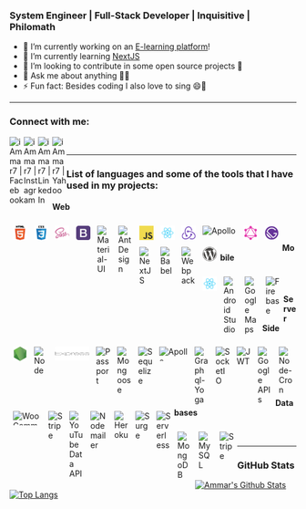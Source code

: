 <!--
**iAmmar7/iAmmar7** is a ✨ _special_ ✨ repository because its `README.md` (this file) appears on your GitHub profile.

Here are some ideas to get you started:
-->

### System Engineer | Full-Stack Developer | Inquisitive | Philomath

- 🔭 I’m currently working on an [E-learning platform][working]!
- 🌱 I’m currently learning [NextJS](https://github.com/vercel/next.js)
- 👯 I’m looking to contribute in some open source projects 📂
- 💬 Ask me about anything 🤷‍♂️
- ⚡ Fun fact: Besides coding I also love to sing 😄🎵

---

### Connect with me:

[<img align="left" alt="iAmmar7 | Facebook" width="25px" src="https://cdn.jsdelivr.net/npm/simple-icons@v3/icons/facebook.svg" />][facebook]
[<img align="left" alt="iAmmar7 | Instagram" width="25px" src="https://cdn.jsdelivr.net/npm/simple-icons@v3/icons/instagram.svg" />][instagram]
[<img align="left" alt="iAmmar7 | LinkedIn" width="25px" src="https://cdn.jsdelivr.net/npm/simple-icons@v3/icons/linkedin.svg" />][linkedin]
[<img align="left" alt="iAmmar7 | Yahoo" width="25px" src="https://cdn.jsdelivr.net/npm/simple-icons@v3/icons/yahoo.svg" />][yahoo]

<br />

---

### List of languages and some of the tools that I have used in my projects:

<!-- ![Ammar's skills-set](https://github.com/iAmmar7/iAmmar7/blob/master/assets/skills-set.PNG?raw=true) -->

#### Web

[<img style="padding: 6px" align="left" alt="HTML5" width="25px" src="https://raw.githubusercontent.com/github/explore/80688e429a7d4ef2fca1e82350fe8e3517d3494d/topics/html/html.png" />](https://github.com/topics/html 'HTML')
[<img style="padding: 6px" align="left" alt="CSS3" width="25px" src="https://raw.githubusercontent.com/github/explore/80688e429a7d4ef2fca1e82350fe8e3517d3494d/topics/css/css.png" />](https://github.com/topics/css 'CSS')
[<img style="padding: 6px" align="left" alt="Sass" width="25px" src="https://raw.githubusercontent.com/github/explore/80688e429a7d4ef2fca1e82350fe8e3517d3494d/topics/sass/sass.png" />](https://github.com/topics/sass 'Sass')
[<img style="padding: 6px" align="left" alt="Bootstrap" width="25px" src="https://raw.githubusercontent.com/github/explore/80688e429a7d4ef2fca1e82350fe8e3517d3494d/topics/bootstrap/bootstrap.png" />](https://github.com/topics/bootstrap 'Bootstrap')
[<img style="padding: 6px" align="left" alt="Material-UI" width="25px" src="https://camo.githubusercontent.com/cf05625198fe7b6ad8a302d1ce16bc99b93ec2ac/68747470733a2f2f6d6174657269616c2d75692e636f6d2f7374617469632f6c6f676f2e737667" />](https://github.com/topics/material-ui 'Material-UI')
[<img style="padding: 6px" align="left" alt="Ant Design" width="25px" src="https://camo.githubusercontent.com/bc93494c1f9faf29cae5064245e03f086a2cb1b5/68747470733a2f2f67772e616c697061796f626a656374732e636f6d2f7a6f732f726d73706f7274616c2f4b4470677667754d704766716148506a6963524b2e737667" />](https://github.com/topics/ant-design 'Ant Design')
[<img style="padding: 6px" align="left" alt="JavaScript" width="25px" src="https://raw.githubusercontent.com/github/explore/80688e429a7d4ef2fca1e82350fe8e3517d3494d/topics/javascript/javascript.png" />](https://github.com/topics/javascript 'JavaScript')
[<img style="padding: 6px" align="left" alt="React" width="25px" src="https://raw.githubusercontent.com/github/explore/80688e429a7d4ef2fca1e82350fe8e3517d3494d/topics/react/react.png" />](https://github.com/reactjs 'ReactJS')
[<img style="padding: 6px" align="left" alt="Redux" width="25px" src="https://raw.githubusercontent.com/github/explore/80688e429a7d4ef2fca1e82350fe8e3517d3494d/topics/redux/redux.png" />](https://github.com/reduxjs 'ReduxJS')
[<img style="padding: 6px" align="left" alt="Apollo" width="60px" height="25px" src="https://repository-images.githubusercontent.com/96246170/dce69800-20c4-11ea-8e02-181f257c4b4e" />](https://github.com/apollographql/apollo-client 'Apollo-Client')
[<img style="padding: 6px" align="left" alt="GraphQL" width="25px" src="https://raw.githubusercontent.com/github/explore/5c058a388828bb5fde0bcafd4bc867b5bb3f26f3/topics/graphql/graphql.png" />](https://github.com/graphql 'GraphQL')
[<img style="padding: 6px" align="left" alt="Gatsby" width="25px" src="https://raw.githubusercontent.com/github/explore/e94815998e4e0713912fed477a1f346ec04c3da2/topics/gatsby/gatsby.png" />](https://github.com/gatsbyjs 'GatsbyJS')
[<img style="padding: 6px" align="left" alt="NextJS" width="25px" src="https://cdn.worldvectorlogo.com/logos/nextjs-3.svg" />](https://github.com/vercel/next.js 'NextJS')
[<img style="padding: 6px" align="left" alt="Babel" width="25px" src="https://avatars0.githubusercontent.com/u/9637642?s=200&v=4" />](https://github.com/babel 'Babel')
[<img style="padding: 6px" align="left" alt="Webpack" width="25px" src="https://avatars1.githubusercontent.com/u/2105791?s=200&v=4" />](https://github.com/webpack 'Webpack')
[<img style="padding: 6px" align="left" alt="WordPress" width="25px" src="https://raw.githubusercontent.com/github/explore/80688e429a7d4ef2fca1e82350fe8e3517d3494d/topics/wordpress/wordpress.png" />](https://github.com/topics/wordpress 'WordPress')<br/>

#### Mobile

[<img style="padding: 6px" align="left" alt="React-Native" width="25px" src="https://raw.githubusercontent.com/github/explore/80688e429a7d4ef2fca1e82350fe8e3517d3494d/topics/react-native/react-native.png" />](https://github.com/facebook/react-native 'React-Native')
[<img style="padding: 6px" align="left" alt="Android Studio" width="25px" src="https://avatars1.githubusercontent.com/u/32689599?s=200&v=4" />](https://github.com/android 'Android Development')
[<img style="padding: 6px" align="left" alt="Google Maps" width="25px" src="https://avatars0.githubusercontent.com/u/3717923?s=200&v=4" />](https://github.com/googlemaps 'Google Maps API')
[<img style="padding: 6px" align="left" alt="Firebase" width="25px" src="https://avatars2.githubusercontent.com/u/1335026?s=200&v=4" />](https://github.com/firebase 'Firebase')<br/>

#### Server Side

[<img style="padding: 6px" align="left" alt="Node" width="25px" src="https://raw.githubusercontent.com/github/explore/80688e429a7d4ef2fca1e82350fe8e3517d3494d/topics/nodejs/nodejs.png" />](https://github.com/nodejs 'NodeJS')
[<img style="padding: 6px" align="left" alt="Node" width="25px" src="https://avatars0.githubusercontent.com/u/6078720?s=200&v=4" />](https://github.com/npm 'NPM')
[<img style="padding: 6px" align="left" alt="Express" width="60px" height="25px" src="https://raw.githubusercontent.com/github/explore/80688e429a7d4ef2fca1e82350fe8e3517d3494d/topics/express/express.png" />](https://github.com/expressjs 'ExpressJS')
[<img style="padding: 6px" align="left" alt="Passport" width="25px" src="https://avatars0.githubusercontent.com/u/1160530?s=200&v=4" />](https://github.com/passport 'PassportJS')
[<img style="padding: 6px" align="left" alt="Mongoose" width="25px" src="https://avatars2.githubusercontent.com/u/7552965?s=200&v=4" />](https://github.com/mongoosejs 'MongooseJS')
[<img style="padding: 6px" align="left" alt="Sequelize" width="25px" src="https://avatars1.githubusercontent.com/u/3591786?s=200&v=4" />](https://github.com/sequelize 'SequelizeJS')
[<img style="padding: 6px" align="left" alt="Apollo-Server" width="50px" height="25px" src="https://user-images.githubusercontent.com/841294/53402609-b97a2180-39ba-11e9-8100-812bab86357c.png" />](https://github.com/apollographql 'Apollo Server')
[<img style="padding: 6px" align="left" alt="Graphql-Yoga" width="25px" src="https://camo.githubusercontent.com/389368863d9b9df25acd07644bad7642459c3533/68747470733a2f2f696d6775722e636f6d2f5376366a3042362e706e67" />](https://github.com/prisma-labs/graphql-yoga 'GraphQL Yoga')
[<img style="padding: 6px" align="left" alt="SocketIO" width="25px" src="https://avatars1.githubusercontent.com/u/10566080?s=200&v=4" />](https://github.com/socketio 'Socket.io')
[<img style="padding: 6px" align="left" alt="JWT" width="25px" src="https://avatars3.githubusercontent.com/u/10998651?s=200&v=4" />](https://github.com/jwt 'JSON Web Token')
[<img style="padding: 6px" align="left" alt="Google APIs" width="25px" src="https://avatars3.githubusercontent.com/u/16785467?s=200&v=4" />](https://github.com/googleapis 'Google APIs')
[<img style="padding: 6px" align="left" alt="Node-Cron" width="25px" src="https://avatars0.githubusercontent.com/u/43762977?s=200&v=4" />](https://github.com/node-cron 'Node Cron Jobs')
[<img style="padding: 6px" align="left" alt="WooCommerce REST API" width="50px" height="25px" src="https://woocommerce.github.io/woocommerce-rest-api-docs/images/logo.png" />](https://woocommerce.github.io/woocommerce-rest-api-docs/ 'WooCommerce REST API')
[<img style="padding: 6px" align="left" alt="Stripe" width="25px" src="https://avatars3.githubusercontent.com/u/856813?s=200&v=4" />](https://github.com/stripe 'Stripe Payment Gateway')
[<img style="padding: 6px" align="left" alt="YouTube Data API" width="25px" src="https://avatars3.githubusercontent.com/u/4052902?s=200&v=4" />](https://github.com/topics/youtube-data-api 'Youtube Data API')
[<img style="padding: 6px;" align="left" alt="Nodemailer" width="30px" src="https://avatars0.githubusercontent.com/u/16486629?s=200&v=4" />](https://github.com/nodemailer 'Nodemailer')
[<img style="padding: 6px" align="left" alt="Heroku" width="25px" src="https://avatars3.githubusercontent.com/u/23211?s=200&v=4" />](https://github.com/heroku 'Heroku')
[<img style="padding: 6px" align="left" alt="Surge" width="25px" src="https://avatars0.githubusercontent.com/u/11480641?s=200&v=4" />](https://github.com/surge-sh 'Surge')
[<img style="padding: 6px" align="left" alt="Serverless" width="25px" src="https://avatars1.githubusercontent.com/u/13742415?s=200&v=4" />](https://github.com/serverless 'Serverless')<br/>

#### Databases

[<img style="padding: 6px" align="left" alt="MongoDB" width="25px" src="https://avatars1.githubusercontent.com/u/45120?s=200&v=4" />](https://github.com/mongodb 'MongoDB')
[<img style="padding: 6px" align="left" alt="MySQL" width="25px" src="https://avatars2.githubusercontent.com/u/2452804?s=200&v=4" />](https://github.com/mysql 'MySQl')
[<img style="padding: 6px" align="left" alt="Stripe" width="25px" src="https://avatars3.githubusercontent.com/u/1529926?s=200&v=4" />](https://github.com/redis 'Redis')<br />

---

### GitHub Stats

[![Ammar's Github Stats](https://github-readme-stats.vercel.app/api?username=iAmmar7&show_icons=true&count_private=true&theme=tokyonight)](https://github.com/anuraghazra/github-readme-stats)
[![Top Langs](https://github-readme-stats.vercel.app/api/top-langs/?username=iAmmar7&layout=compact&theme=tokyonight)](https://github.com/anuraghazra/github-readme-stats)

[working]: https://parhako.com
[facebook]: https://www.facebook.com/itsammar.7
[instagram]: https://www.instagram.com/itsammar7
[linkedin]: https://www.linkedin.com/in/iammar7
[yahoo]: mailto:iammar7@yahoo.com
[github]: https://github.com/iammar7
